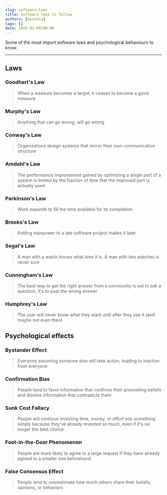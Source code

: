```yaml
---
slug: software-laws
title: Software laws to follow
authors: [necosta]
tags: []
date: 2025-02-05T00:00
---
```


Some of the most import software laws and psychological behaviours to know.

<!-- truncate -->

---

## Laws

### Goodhart's Law

> When a measure becomes a target, it ceases to become a good measure

### Murphy's Law

> Anything that can go wrong, will go wrong

### Conway's Law

> Organizations design systems that mirror their own communication structure

### Amdahl's Law

> The performance improvement gained by optimizing a single part of a system is limited 
> by the fraction of time that the improved part is actually used

### Parkinson's Law

> Work expands to fill the time available for its completion

### Brooks's Law

> Adding manpower to a late software project makes it later

### Segal's Law

> A man with a watch knows what time it is. A man with two watches is never sure

### Cunningham's Law

> The best way to get the right answer from a community is not to ask a question, it's to post the wrong answer

### Humphrey's Law

> The user will never know what they want until after they use it (and maybe not even then)

## Psychological effects

### Bystander Effect

> Everyone assuming someone else will take action, leading to inaction from everyone

### Confirmation Bias

> People tend to favor information that confirms their preexisting beliefs 
> and dismiss information that contradicts them

### Sunk Cost Fallacy

> People will continue investing time, money, or effort into something simply because they’ve already 
> invested so much, even if it's no longer the best choice.

### Foot-in-the-Door Phenomenon

> People are more likely to agree to a large request if they have already agreed to a smaller one beforehand

### False Consensus Effect

> People tend to overestimate how much others share their beliefs, opinions, or behaviors
